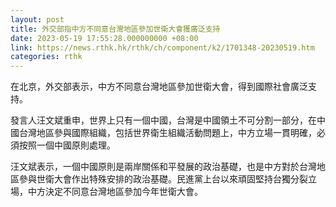 ```yaml
---
layout: post
title: 外交部指中方不同意台灣地區參加世衛大會獲廣泛支持
date: 2023-05-19 17:55:28.000000000 +08:00
link: https://news.rthk.hk/rthk/ch/component/k2/1701348-20230519.htm
categories: rthk
---
```


在北京，外交部表示，中方不同意台灣地區參加世衛大會，得到國際社會廣泛支持。

發言人汪文斌重申，世界上只有一個中國，台灣是中國領土不可分割一部分，在中國台灣地區參與國際組織，包括世界衛生組織活動問題上，中方立場一貫明確，必須按照一個中國原則處理。

汪文斌表示，一個中國原則是兩岸關係和平發展的政治基礎，也是中方對於台灣地區參與世衛大會作出特殊安排的政治基礎。民進黨上台以來頑固堅持台獨分裂立場，中方決定不同意台灣地區參加今年世衛大會。
